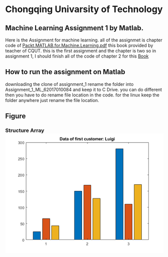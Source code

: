 # Chongqing Univarsity of Technology
## Machine Learning Assignment 1 by Matlab.

Here is the Assignment for machine learning. all of the assignmet is chapter code of [Packt.MATLAB.for.Machine.Learning.pdf](https://drive.google.com/file/d/1Aa9QMKs9jfy71nX3gsv4C699pS58V3ei/view?usp=sharing) this book provided by teacher of CQUT. this is the first assignment and the chapter is two so in assignment 1, I should finish all of the code of chapter 2 for this [Book](https://drive.google.com/file/d/1Aa9QMKs9jfy71nX3gsv4C699pS58V3ei/view?usp=sharing)

## How to run the assignment on Matlab 
downloading the clone of assignment_1 rename the folder into Assignment_1_ML_62017010084 and keep it to C Drive. you can do different then you have to do rename file location in the code. for the linux keep the folder anywhere just rename the file location.

## Figure 

### Structure Array ![ ](Figure/structure_array.png)
